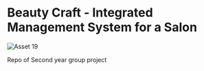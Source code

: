 # Beauty Craft - Integrated Management System for a Salon

![Asset 19](https://user-images.githubusercontent.com/72311387/125108875-3deb1c00-e100-11eb-826a-5655363b8baa.png)

Repo of Second year group project


